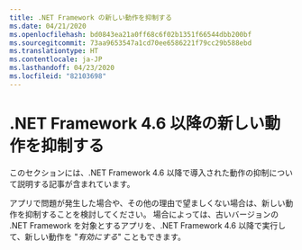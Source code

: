 ```yaml
---
title: .NET Framework の新しい動作を抑制する
ms.date: 04/21/2020
ms.openlocfilehash: bd0843ea21a0ff68c6f02b1351f66544dbb200bf
ms.sourcegitcommit: 73aa9653547a1cd70ee6586221f79cc29b588ebd
ms.translationtype: HT
ms.contentlocale: ja-JP
ms.lasthandoff: 04/23/2020
ms.locfileid: "82103698"
---
```

# <a name="mitigate-new-behaviors-in-net-framework-46-and-later"></a>.NET Framework 4.6 以降の新しい動作を抑制する

このセクションには、.NET Framework 4.6 以降で導入された動作の抑制について説明する記事が含まれています。

アプリで問題が発生した場合や、その他の理由で望ましくない場合は、新しい動作を抑制することを検討してください。 場合によっては、古いバージョンの .NET Framework を対象とするアプリを、.NET Framework 4.6 以降で実行して、新しい動作を "*有効にする*" こともできます。
